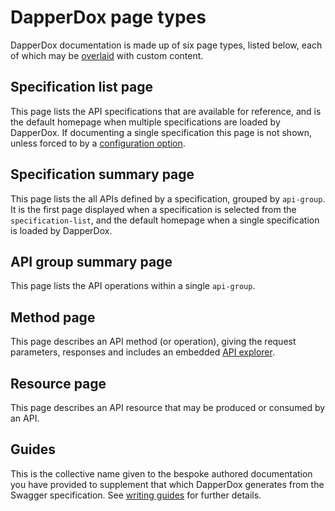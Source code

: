 # DapperDox page types 

DapperDox documentation is made up of six page types, listed below, each of which may be
[overlaid](/docs/author-overlays) with custom content.


## Specification list page

This page lists the API specifications that are available for reference, and is the default
homepage when multiple specifications are loaded by DapperDox. If documenting a single specification
this page is not shown, unless forced to by a [configuration option](/docs/configuration-guide).


## Specification summary page

This page lists the all APIs defined by a specification, grouped by `api-group`. It is the first page displayed when a specification is selected from the `specification-list`, and the default homepage when a single specification is loaded by DapperDox.


## API group summary page

This page lists the API operations within a single `api-group`.


## Method page

This page describes an API method (or operation), giving the request parameters, responses and includes
an embedded [API explorer](/docs/explorer-concepts).


## Resource page

This page describes an API resource that may be produced or consumed by an API.


## Guides

This is the collective name given to the bespoke authored documentation you have provided to
supplement that which DapperDox generates from the Swagger specification. See [writing guides](/docs/author-guides) for further details.

